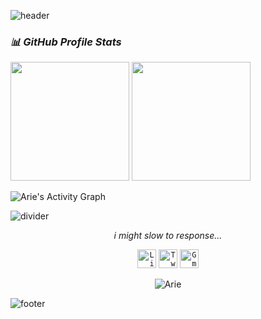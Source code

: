 ![header](./images/header.svg)

### ***📊 GitHub Profile Stats***

<p align="left">
  <img height="190em" src="https://github-readme-stats-eight-theta.vercel.app/api?username=ntt1906&show_icons=true&count_private=true&theme=react&hide_border=true&bg_color=1F222D&title_color=F85D7F&icon_color=F8D866&hide=css,html"/>
  <img height="190em" src="https://github-readme-stats-eight-theta.vercel.app/api/top-langs/?username=ntt1906&layout=compact&langs_count=8&theme=react&hide_border=true&bg_color=1F222D&title_color=F85D7F&icon_color=F8D866&hide=css,html"/>
</p>

<img alt="Arie's Activity Graph" src="https://activity-graph.herokuapp.com/graph?username=NTT1906&custom_title=Arie's%20Contribution%20Graph&bg_color=1F222D&color=F8D866&line=F85D7F&point=FFFFFF&hide_border=true" />

![divider](../icon/divider.gif)

<p align="center">
  <i>i might slow to response...</i>

  <p align="center">
	<code><a href="https://discord.gg/rstBvyWMKW"><img width="30px" src="../icon/discord.png" title="Linkedin"/></a></code>
	<code><a href="https://twitter.com/Arie19062"><img width="30px" src="../icon/twitter.png" title="Twitter"/></a></code>
	<code><a href="mailto:nttislinked@gmail.com"><img width="30px" src="../icon/gmail.png" title="Gmail"/></a></code>
  </p>

  <p align="center">
      <img src="https://komarev.com/ghpvc/?username=NTT1906&label=Profile+Views" alt="Arie" />
  </p>
</p>

![footer](./images/footer.svg)

